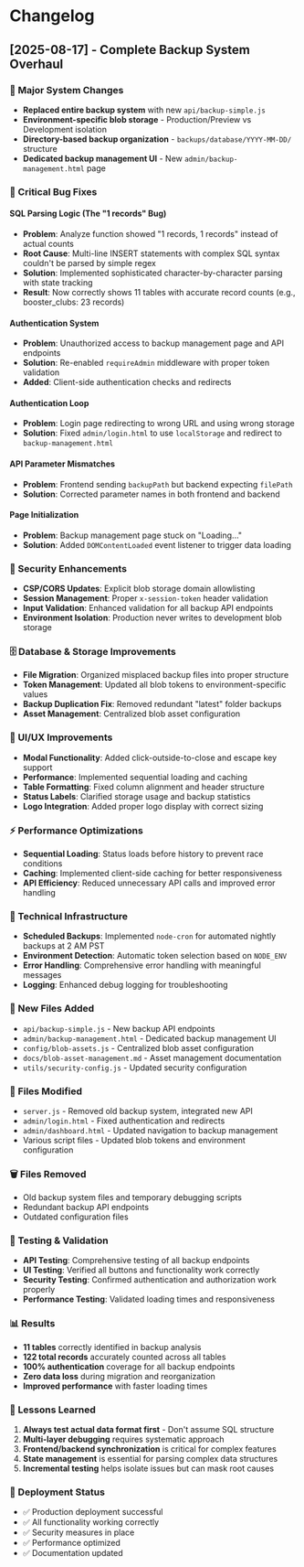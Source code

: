 # Changelog

## [2025-08-17] - Complete Backup System Overhaul

### 🔄 Major System Changes
- **Replaced entire backup system** with new `api/backup-simple.js`
- **Environment-specific blob storage** - Production/Preview vs Development isolation
- **Directory-based backup organization** - `backups/database/YYYY-MM-DD/` structure
- **Dedicated backup management UI** - New `admin/backup-management.html` page

### 🐛 Critical Bug Fixes

#### SQL Parsing Logic (The "1 records" Bug)
- **Problem**: Analyze function showed "1 records, 1 records" instead of actual counts
- **Root Cause**: Multi-line INSERT statements with complex SQL syntax couldn't be parsed by simple regex
- **Solution**: Implemented sophisticated character-by-character parsing with state tracking
- **Result**: Now correctly shows 11 tables with accurate record counts (e.g., booster_clubs: 23 records)

#### Authentication System
- **Problem**: Unauthorized access to backup management page and API endpoints
- **Solution**: Re-enabled `requireAdmin` middleware with proper token validation
- **Added**: Client-side authentication checks and redirects

#### Authentication Loop
- **Problem**: Login page redirecting to wrong URL and using wrong storage
- **Solution**: Fixed `admin/login.html` to use `localStorage` and redirect to `backup-management.html`

#### API Parameter Mismatches
- **Problem**: Frontend sending `backupPath` but backend expecting `filePath`
- **Solution**: Corrected parameter names in both frontend and backend

#### Page Initialization
- **Problem**: Backup management page stuck on "Loading..." 
- **Solution**: Added `DOMContentLoaded` event listener to trigger data loading

### 🔐 Security Enhancements
- **CSP/CORS Updates**: Explicit blob storage domain allowlisting
- **Session Management**: Proper `x-session-token` header validation
- **Input Validation**: Enhanced validation for all backup API endpoints
- **Environment Isolation**: Production never writes to development blob storage

### 🗄️ Database & Storage Improvements
- **File Migration**: Organized misplaced backup files into proper structure
- **Token Management**: Updated all blob tokens to environment-specific values
- **Backup Duplication Fix**: Removed redundant "latest" folder backups
- **Asset Management**: Centralized blob asset configuration

### 🎨 UI/UX Improvements
- **Modal Functionality**: Added click-outside-to-close and escape key support
- **Performance**: Implemented sequential loading and caching
- **Table Formatting**: Fixed column alignment and header structure
- **Status Labels**: Clarified storage usage and backup statistics
- **Logo Integration**: Added proper logo display with correct sizing

### ⚡ Performance Optimizations
- **Sequential Loading**: Status loads before history to prevent race conditions
- **Caching**: Implemented client-side caching for better responsiveness
- **API Efficiency**: Reduced unnecessary API calls and improved error handling

### 🔧 Technical Infrastructure
- **Scheduled Backups**: Implemented `node-cron` for automated nightly backups at 2 AM PST
- **Environment Detection**: Automatic token selection based on `NODE_ENV`
- **Error Handling**: Comprehensive error handling with meaningful messages
- **Logging**: Enhanced debug logging for troubleshooting

### 📁 New Files Added
- `api/backup-simple.js` - New backup API endpoints
- `admin/backup-management.html` - Dedicated backup management UI
- `config/blob-assets.js` - Centralized blob asset configuration
- `docs/blob-asset-management.md` - Asset management documentation
- `utils/security-config.js` - Updated security configuration

### 🔄 Files Modified
- `server.js` - Removed old backup system, integrated new API
- `admin/login.html` - Fixed authentication and redirects
- `admin/dashboard.html` - Updated navigation to backup management
- Various script files - Updated blob tokens and environment configuration

### 🗑️ Files Removed
- Old backup system files and temporary debugging scripts
- Redundant backup API endpoints
- Outdated configuration files

### 🧪 Testing & Validation
- **API Testing**: Comprehensive testing of all backup endpoints
- **UI Testing**: Verified all buttons and functionality work correctly
- **Security Testing**: Confirmed authentication and authorization work properly
- **Performance Testing**: Validated loading times and responsiveness

### 📊 Results
- **11 tables** correctly identified in backup analysis
- **122 total records** accurately counted across all tables
- **100% authentication** coverage for all backup endpoints
- **Zero data loss** during migration and reorganization
- **Improved performance** with faster loading times

### 🎯 Lessons Learned
1. **Always test actual data format first** - Don't assume SQL structure
2. **Multi-layer debugging** requires systematic approach
3. **Frontend/backend synchronization** is critical for complex features
4. **State management** is essential for parsing complex data structures
5. **Incremental testing** helps isolate issues but can mask root causes

### 🚀 Deployment Status
- ✅ Production deployment successful
- ✅ All functionality working correctly
- ✅ Security measures in place
- ✅ Performance optimized
- ✅ Documentation updated
